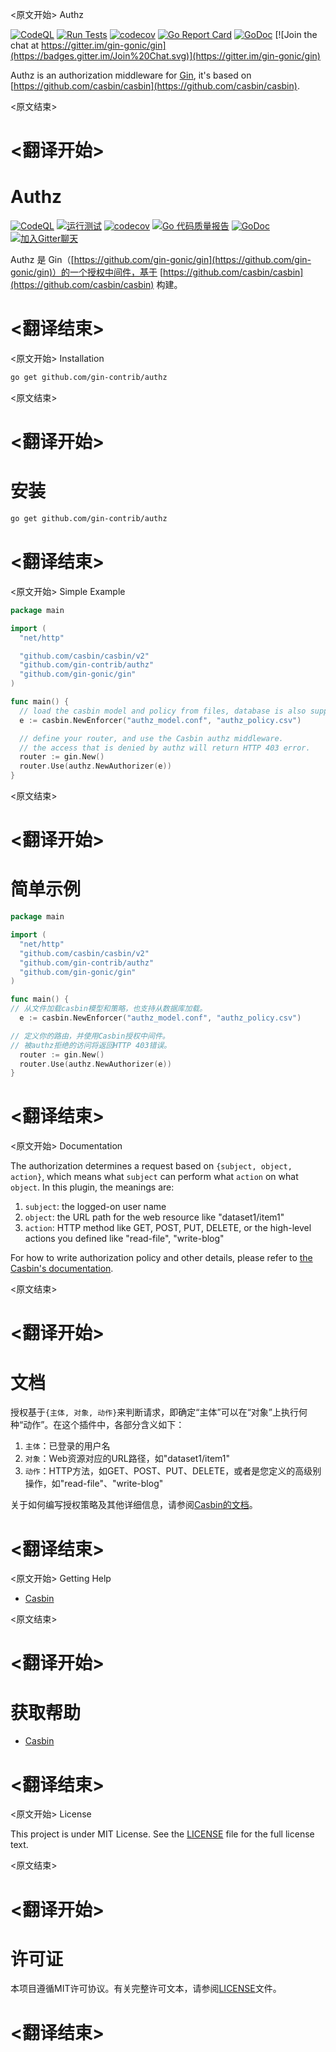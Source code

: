 
<原文开始>
Authz

[![CodeQL](https://github.com/gin-contrib/authz/actions/workflows/codeql.yml/badge.svg)](https://github.com/gin-contrib/authz/actions/workflows/codeql.yml)
[![Run Tests](https://github.com/gin-contrib/authz/actions/workflows/go.yml/badge.svg?branch=master)](https://github.com/gin-contrib/authz/actions/workflows/go.yml)
[![codecov](https://codecov.io/gh/gin-contrib/authz/branch/master/graph/badge.svg)](https://codecov.io/gh/gin-contrib/authz)
[![Go Report Card](https://goreportcard.com/badge/github.com/gin-contrib/authz)](https://goreportcard.com/report/github.com/gin-contrib/authz)
[![GoDoc](https://godoc.org/github.com/gin-contrib/authz?status.svg)](https://godoc.org/github.com/gin-contrib/authz)
[![Join the chat at https://gitter.im/gin-gonic/gin](https://badges.gitter.im/Join%20Chat.svg)](https://gitter.im/gin-gonic/gin)

Authz is an authorization middleware for [Gin](https://github.com/gin-gonic/gin), it's based on [https://github.com/casbin/casbin](https://github.com/casbin/casbin).


<原文结束>

# <翻译开始>
# Authz

[![CodeQL](https://github.com/gin-contrib/authz/actions/workflows/codeql.yml/badge.svg)](https://github.com/gin-contrib/authz/actions/workflows/codeql.yml)
[![运行测试](https://github.com/gin-contrib/authz/actions/workflows/go.yml/badge.svg?branch=master)](https://github.com/gin-contrib/authz/actions/workflows/go.yml)
[![codecov](https://codecov.io/gh/gin-contrib/authz/branch/master/graph/badge.svg)](https://codecov.io/gh/gin-contrib/authz)
[![Go 代码质量报告](https://goreportcard.com/badge/github.com/gin-contrib/authz)](https://goreportcard.com/report/github.com/gin-contrib/authz)
[![GoDoc](https://godoc.org/github.com/gin-contrib/authz?status.svg)](https://godoc.org/github.com/gin-contrib/authz)
[![加入Gitter聊天](https://badges.gitter.im/Join%20Chat.svg)](https://gitter.im/gin-gonic/gin)

Authz 是 Gin（[https://github.com/gin-gonic/gin](https://github.com/gin-gonic/gin)）的一个授权中间件，基于 [https://github.com/casbin/casbin](https://github.com/casbin/casbin) 构建。

# <翻译结束>


<原文开始>
Installation

```bash
go get github.com/gin-contrib/authz
```


<原文结束>

# <翻译开始>
# 安装

```bash
go get github.com/gin-contrib/authz
```

# <翻译结束>


<原文开始>
Simple Example

```Go
package main

import (
  "net/http"

  "github.com/casbin/casbin/v2"
  "github.com/gin-contrib/authz"
  "github.com/gin-gonic/gin"
)

func main() {
  // load the casbin model and policy from files, database is also supported.
  e := casbin.NewEnforcer("authz_model.conf", "authz_policy.csv")

  // define your router, and use the Casbin authz middleware.
  // the access that is denied by authz will return HTTP 403 error.
  router := gin.New()
  router.Use(authz.NewAuthorizer(e))
}
```


<原文结束>

# <翻译开始>
# 简单示例

```Go
package main

import (
  "net/http"
  "github.com/casbin/casbin/v2"
  "github.com/gin-contrib/authz"
  "github.com/gin-gonic/gin"
)

func main() {
// 从文件加载casbin模型和策略，也支持从数据库加载。
  e := casbin.NewEnforcer("authz_model.conf", "authz_policy.csv")

// 定义你的路由，并使用Casbin授权中间件。
// 被authz拒绝的访问将返回HTTP 403错误。
  router := gin.New()
  router.Use(authz.NewAuthorizer(e))
}
```

# <翻译结束>


<原文开始>
Documentation

The authorization determines a request based on ``{subject, object, action}``, which means what ``subject`` can perform what ``action`` on what ``object``. In this plugin, the meanings are:

1. ``subject``: the logged-on user name
2. ``object``: the URL path for the web resource like "dataset1/item1"
3. ``action``: HTTP method like GET, POST, PUT, DELETE, or the high-level actions you defined like "read-file", "write-blog"

For how to write authorization policy and other details, please refer to [the Casbin's documentation](https://github.com/casbin/casbin).


<原文结束>

# <翻译开始>
# 文档

授权基于``{主体, 对象, 动作}``来判断请求，即确定“主体”可以在“对象”上执行何种“动作”。在这个插件中，各部分含义如下：

1. ``主体``：已登录的用户名
2. ``对象``：Web资源对应的URL路径，如"dataset1/item1"
3. ``动作``：HTTP方法，如GET、POST、PUT、DELETE，或者是您定义的高级别操作，如"read-file"、"write-blog"

关于如何编写授权策略及其他详细信息，请参阅[Casbin的文档](https://github.com/casbin/casbin)。

# <翻译结束>


<原文开始>
Getting Help

- [Casbin](https://github.com/casbin/casbin)


<原文结束>

# <翻译开始>
# 获取帮助

- [Casbin](https://github.com/casbin/casbin)

# <翻译结束>


<原文开始>
License

This project is under MIT License. See the [LICENSE](LICENSE) file for the full license text.

<原文结束>

# <翻译开始>
# 许可证

本项目遵循MIT许可协议。有关完整许可文本，请参阅[LICENSE](LICENSE)文件。

# <翻译结束>

